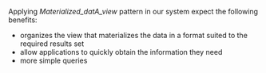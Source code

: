 Applying _Materialized_datA_view_ pattern in our system expect the following benefits:
- organizes the view that materializes the data in a format suited to the required results set
- allow applications to quickly obtain the information they need
- more simple queries